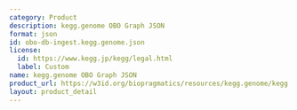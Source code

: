 ```yaml
---
category: Product
description: kegg.genome OBO Graph JSON
format: json
id: obo-db-ingest.kegg.genome.json
license:
  id: https://www.kegg.jp/kegg/legal.html
  label: Custom
name: kegg.genome OBO Graph JSON
product_url: https://w3id.org/biopragmatics/resources/kegg.genome/kegg.genome.json
layout: product_detail
---
```

